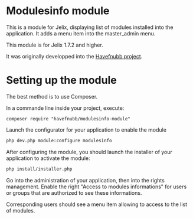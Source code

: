 Modulesinfo module
==============

This is a module for Jelix, displaying list of modules installed into the 
application. It adds a menu item into the master_admin menu.

This module is for Jelix 1.7.2 and higher.

It was originally developped into the [Havefnubb project](https://github.com/havefnubb/havefnubb/).

Setting up the module
=====================

The best method is to use Composer.

In a commande line inside your project, execute:

```
composer require "havefnubb/modulesinfo-module"
```

Launch the configurator for your application to enable the module

```bash
php dev.php module:configure modulesinfo
```

After configuring the module, you should launch the installer of your application
to activate the module:

```bash
php install/installer.php
```

Go into the administration of your application, then into the rights
management. Enable the right "Access to modules informations" for users
or groups that are authorized to see these informations.

Corresponding users should see a menu item allowing to access to the list
of modules.
